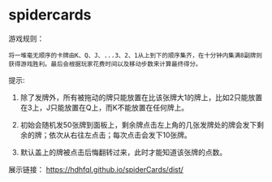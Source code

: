 # spidercards

游戏规则： 

    将一堆毫无顺序的卡牌由K、Q、J、...3、2、1从上到下的顺序集齐，在十分钟内集满8副牌则获得游戏胜利。最后会根据玩家花费时间以及移动步数来计算最终得分。
  
提示:

  1. 除了发牌外，所有被拖动的牌只能放置在比该张牌大1的牌上，比如2只能放置在3上，J只能放置在Q上，而K不能放置在任何牌上。
 
  2. 初始会随机发50张牌到面板上，剩余牌点击左上角的几张发牌处的牌会发下剩余的牌；依次从右往左点击；每次点击会发下10张牌。
 
  3. 默认盖上的牌被点击后悔翻转过来，此时才能知道该张牌的点数。

展示链接： https://hdhfql.github.io/spiderCards/dist/
